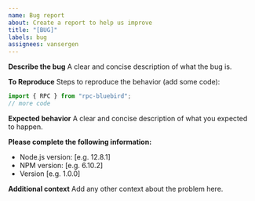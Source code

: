 ```yaml
---
name: Bug report
about: Create a report to help us improve
title: "[BUG]"
labels: bug
assignees: vansergen
---
```


**Describe the bug**
A clear and concise description of what the bug is.

**To Reproduce**
Steps to reproduce the behavior (add some code):

```typescript
import { RPC } from "rpc-bluebird";
// more code
```

**Expected behavior**
A clear and concise description of what you expected to happen.

**Please complete the following information:**

- Node.js version: [e.g. 12.8.1]
- NPM version: [e.g. 6.10.2]
- Version [e.g. 1.0.0]

**Additional context**
Add any other context about the problem here.
